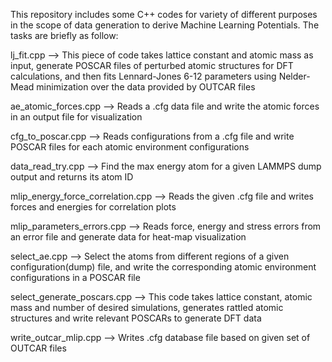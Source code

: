 This repository includes some C++ codes for variety of different purposes in the scope of data generation to derive Machine Learning Potentials. The tasks are briefly as follow:

lj_fit.cpp --> This piece of code takes lattice constant and atomic mass as input, generate POSCAR files of perturbed atomic structures for DFT calculations, and then fits Lennard-Jones 6-12 parameters using Nelder-Mead minimization over the data provided by OUTCAR files 

ae_atomic_forces.cpp --> Reads a .cfg data file and write the atomic forces in an output file for visualization

cfg_to_poscar.cpp --> Reads configurations from a .cfg file and write POSCAR files for each atomic environment configurations

data_read_try.cpp --> Find the max energy atom for a given LAMMPS dump output and returns its atom ID

mlip_energy_force_correlation.cpp --> Reads the given .cfg file and writes forces and energies for correlation plots

mlip_parameters_errors.cpp --> Reads force, energy and stress errors from an error file and generate data for heat-map visualization

select_ae.cpp --> Select the atoms from different regions of a given configuration(dump) file, and write the corresponding atomic environment configurations in a POSCAR file

select_generate_poscars.cpp --> This code takes lattice constant, atomic mass and number of desired simulations, generates rattled atomic structures and write relevant POSCARs to generate DFT data

write_outcar_mlip.cpp --> Writes .cfg database file based on given set of OUTCAR files


